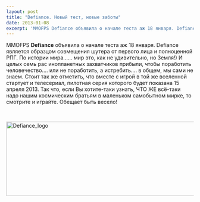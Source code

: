 ```yaml
---
layout: post
title: "Defiance. Новый тест, новые заботы"
date: 2013-01-08
excerpt: 'MMOFPS Defiance объявила о начале теста аж 18 января. Defiance является образцом совмещения шутера от первого лица и полноценной РПГ. По истории мира...... мир это, как не удивительно, но Земля!) И целых семь рас инопланетных захватчиков прибыли, чтобы поработить человечество.... или не поработить, а истребить.... в общем, мы сами не знаем.'
---
```


MMOFPS <strong>Defiance</strong> объявила о начале теста аж 18 января. Defiance является образцом совмещения шутера от первого лица и полноценной РПГ. По истории мира...... мир это, как не удивительно, но Земля!) И целых семь рас инопланетных захватчиков прибыли, чтобы поработить человечество.... или не поработить, а истребить.... в общем, мы сами не знаем. Стоит так же отметить, что вместе с игрой в той же вселенной стартует и телесериал, пилотная серия которого будет показана 15 апреля 2013. Так что, если Вы хотите-таки узнать, ЧТО ЖЕ всё-таки надо нашим космическим братьям в маленьком самобытном мирке, то смотрите и играйте. Обещает быть весело!

&nbsp;

<a href="http://gamersoul.ru/defiance-%d0%bd%d0%be%d0%b2%d1%8b%d0%b9-%d1%82%d0%b5%d1%81%d1%82-%d0%bd%d0%be%d0%b2%d1%8b%d0%b5-%d0%b7%d0%b0%d0%b1%d0%be%d1%82%d1%8b/defiance_logo/" rel="attachment wp-att-403"><img class="size-full wp-image-403 aligncenter" alt="Defiance_logo" src="http://gamersoul.ru/wp-content/uploads/2013/01/Defiance_logo.jpg" width="620" height="200" /></a>
